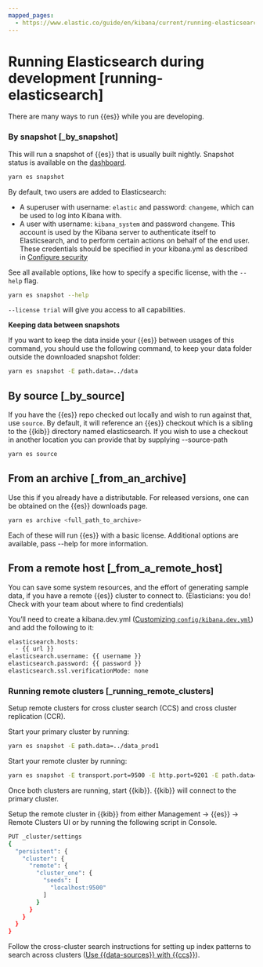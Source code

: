 ```yaml
---
mapped_pages:
  - https://www.elastic.co/guide/en/kibana/current/running-elasticsearch.html
---
```


# Running Elasticsearch during development [running-elasticsearch]

There are many ways to run {{es}} while you are developing.


### By snapshot [_by_snapshot]

This will run a snapshot of {{es}} that is usually built nightly. Snapshot status is available on the [dashboard](https://ci.kibana.dev/es-snapshots).

```bash
yarn es snapshot
```

By default, two users are added to Elasticsearch:

* A superuser with username: `elastic` and password: `changeme`, which can be used to log into Kibana with.
* A user with username: `kibana_system` and password `changeme`. This account is used by the Kibana server to authenticate itself to Elasticsearch, and to perform certain actions on behalf of the end user. These credentials should be specified in your kibana.yml as described in [Configure security](docs-content://deploy-manage/security/secure-your-cluster-deployment.md)

See all available options, like how to specify a specific license, with the `--help` flag.

```bash
yarn es snapshot --help
```

`--license trial` will give you access to all capabilities.

**Keeping data between snapshots**

If you want to keep the data inside your {{es}} between usages of this command, you should use the following command, to keep your data folder outside the downloaded snapshot folder:

```bash
yarn es snapshot -E path.data=../data
```

## By source [_by_source]

If you have the {{es}} repo checked out locally and wish to run against that, use `source`. By default, it will reference an {{es}} checkout which is a sibling to the {{kib}} directory named elasticsearch. If you wish to use a checkout in another location you can provide that by supplying --source-path

```bash
yarn es source
```


## From an archive [_from_an_archive]

Use this if you already have a distributable. For released versions, one can be obtained on the {{es}} downloads page.

```bash
yarn es archive <full_path_to_archive>
```

Each of these will run {{es}} with a basic license. Additional options are available, pass --help for more information.


## From a remote host [_from_a_remote_host]

You can save some system resources, and the effort of generating sample data, if you have a remote {{es}} cluster to connect to. (Elasticians: you do! Check with your team about where to find credentials)

You’ll need to create a kibana.dev.yml ([Customizing `config/kibana.dev.yml`](/extend/running-kibana-advanced.md#customize-kibana-yml)) and add the following to it:

```bash
elasticsearch.hosts:
  - {{ url }}
elasticsearch.username: {{ username }}
elasticsearch.password: {{ password }}
elasticsearch.ssl.verificationMode: none
```

### Running remote clusters [_running_remote_clusters]

Setup remote clusters for cross cluster search (CCS) and cross cluster replication (CCR).

Start your primary cluster by running:

```bash
yarn es snapshot -E path.data=../data_prod1
```

Start your remote cluster by running:

```bash
yarn es snapshot -E transport.port=9500 -E http.port=9201 -E path.data=../data_prod2
```

Once both clusters are running, start {{kib}}. {{kib}} will connect to the primary cluster.

Setup the remote cluster in {{kib}} from either Management → {{es}} → Remote Clusters UI or by running the following script in Console.

```bash
PUT _cluster/settings
{
  "persistent": {
    "cluster": {
      "remote": {
        "cluster_one": {
          "seeds": [
            "localhost:9500"
          ]
        }
      }
    }
  }
}
```

Follow the cross-cluster search instructions for setting up index patterns to search across clusters ([Use {{data-sources}} with {{ccs}}](docs-content://explore-analyze/find-and-organize/data-views.md#management-cross-cluster-search)).
